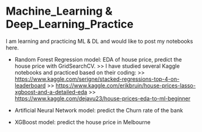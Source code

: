 # Machine_Learning & Deep_Learning_Practice

I am learning and practicing ML & DL and would like to post my notebooks here.

* Random Forest Regression model: EDA of house price, predict the house price with GridSearchCV.
      >> I have studied several Kaggle notebooks and practiced based on their coding: 
      >> https://www.kaggle.com/serigne/stacked-regressions-top-4-on-leaderboard
      >> https://www.kaggle.com/erikbruin/house-prices-lasso-xgboost-and-a-detailed-eda
      >> https://www.kaggle.com/dejavu23/house-prices-eda-to-ml-beginner
      
* Artificial Neural Network model: predict the Churn rate of the bank
* XGBoost model: predict the house price in Melbourne
